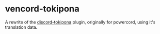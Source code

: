 # vencord-tokipona

A rewrite of the [discord-tokipona](https://github.com/somasis/discord-tokipona) plugin, originally for powercord, using it's translation data.
